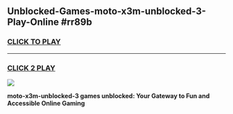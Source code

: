 
## Unblocked-Games-moto-x3m-unblocked-3-Play-Online #rr89b
<h3>
<a href="https://news.freeplayer.one?title=moto-x3m-unblocked-3&ref=3">CLICK TO PLAY</a></h3>
<hr>

<h3>
<a href="https://news.freeplayer.one?title=moto-x3m-unblocked-3&ref=3">CLICK 2 PLAY</a>
  
</h3>

<a href="https://news.freeplayer.one?title=moto-x3m-unblocked-3&ref=3"><img src="https://clearcache.store/games.png"></a>


**moto-x3m-unblocked-3 games unblocked: Your Gateway to Fun and Accessible Online Gaming**
